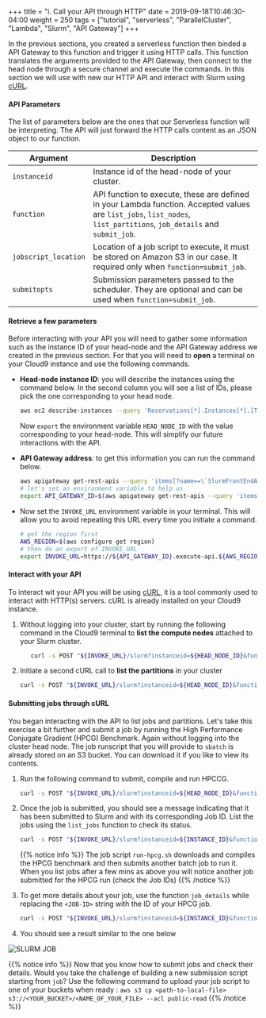 +++
title = "i. Call your API through HTTP"
date = 2019-09-18T10:46:30-04:00
weight = 250
tags = ["tutorial", "serverless", "ParallelCluster", "Lambda", "Slurm", "API Gateway"]
+++

In the previous sections, you created a serverless function then binded a API Gateway to this function and trigger it using HTTP calls. This function translates the arguments provided to the API Gateway, then connect to the head node through a secure channel and execute the commands. In this section we will use with new our HTTP API and interact with Slurm using [cURL](https://en.wikipedia.org/wiki/CURL).

#### API Parameters

The list of parameters below are the ones that our Serverless function will be interpreting. The API will just forward the HTTP calls content as an JSON object to our function.

| Argument     | Description |
|--------------|---------------------------------------------------------------------------------------------------------------------|
| `instanceid` | Instance id of the head-node of your cluster.
| `function` | API function to execute, these are defined in your Lambda function. Accepted values are `list_jobs`, `list_nodes`, `list_partitions`, `job_details` and `submit_job`.
| `jobscript_location` | Location of a job script to execute, it must be stored on Amazon S3 in our case. It required only when `function=submit_job`.
| `submitopts` | Submission parameters passed to the scheduler. They are optional and can be used when `function=submit_job`.


#### Retrieve a few parameters

Before interacting with your API you will need to gather some information such as the instance ID of your head-node and the API Gateway address we created in the previous section. For that you will need to **open** a terminal on your Cloud9 instance and use the following commands.


- **Head-node instance ID**: you will describe the instances using the command below. In the second column you will see a list of IDs, please pick the one corresponding to your head node.

    ```bash
    aws ec2 describe-instances --query 'Reservations[*].Instances[*].[Tags[?Key==`Name`]| [0].Value,InstanceId,InstanceType, PrivateIpAddress, PublicIpAddress]' --filters Name=instance-state-name,Values=running --output table
    ```
    Now `export` the environment variable `HEAD_NODE_ID` with the value corresponding to your head-node. This will simplify our future interactions with the API.



- **API Gateway address**: to get this information you can run the command below.

    ```bash
    aws apigateway get-rest-apis --query 'items[?name==\`SlurmFrontEndAPI\`].id' --output text
    # let's set an environment variable to help us
    export API_GATEWAY_ID=$(aws apigateway get-rest-apis --query 'items[?name==\`SlurmFrontEndAPI\`].id' --output text)
    ```

- Now set the `INVOKE_URL` environment variable in your terminal. This will allow you to avoid repeating this URL every time you initiate a command.

    ```bash
    # get the region first
    AWS_REGION=$(aws configure get region)
    # then do an export of INVOKE_URL
    export INVOKE_URL=https://${API_GATEWAY_ID}.execute-api.${AWS_REGION}.amazonaws.com/slurm
    ```

#### Interact with your API

To interact wit your API you will be using [cURL](https://en.wikipedia.org/wiki/CURL), it is a tool commonly used to interact with HTTP(s) servers. cURL is already installed on your Cloud9 instance.

1. Without logging into your cluster, start by running the following command in the Cloud9 terminal to **list the compute nodes** attached to your Slurm cluster.

      ```bash
         curl -s POST "${INVOKE_URL}/slurm?instanceid=${HEAD_NODE_ID}&function=list_nodes" # Note the function name  "list_nodes"
      ```
2. Initiate a second cURL call to **list the partitions** in your cluster

      ```bash
      curl -s POST "${INVOKE_URL}/slurm?instanceid=${HEAD_NODE_ID}&function=list_partitions" # Note the function name "list_partitions"
      ```
#### Submitting jobs through cURL

You began interacting with the API to list jobs and partitions. Let's take this exercise a bit further and submit a job by running the High Performance Conjugate Gradient (HPCG) Benchmark. Again without logging into the cluster head node. The job runscript that you will provide to `sbatch` is already stored on an S3 bucket. You can download it if you like to view its contents.

1. Run the following command to submit, compile and run HPCCG.

     ```bash
     curl -s POST "${INVOKE_URL}/slurm?instanceid=${HEAD_NODE_ID}&function=submit_job&jobscript_location=aws-hpc-workshops/run-hpcg.sh" -H 'submitopts: --job-name=HPCG --partition=ondemand'
     ```

2. Once the job is submitted, you should see a message indicating that it has been submitted to Slurm and with its corresponding Job ID. List the jobs using the `list_jobs` function to check its status.

      ```bash
      curl -s POST "${INVOKE_URL}/slurm?instanceid=${INSTANCE_ID}&function=list_jobs"
      ```
   {{% notice info %}}
   The job script `run-hpcg.sh`  downloads and compiles the HPCG benchmark and then submits another batch job to run it. When you list jobs after a few mins as above you will notice another job submitted for the HPCG run (check the Job IDs)
   {{% /notice %}}


3. To get more details about your job, use the function `job_details` while replacing the `<JOB-ID>` string with the ID of your HPCG job.

      ```bash
      curl -s POST "${INVOKE_URL}/slurm?instanceid=${INSTANCE_ID}&function=job_details&jobid=<JOB-ID>" # Specify the JobId in the <JOB-ID> field
      ```

4. You should see a result similar to the one below

![SLURM JOB](/images/serverless/slurm-job-1.png)


{{% notice info %}}
Now that you know how to submit jobs and check their details. Would you take the challenge of building a new submission script starting from `job`? Use the following command to upload your job script to one of your buckets when ready : `aws s3 cp <path-to-local-file> s3://<YOUR_BUCKET>/<NAME_OF_YOUR_FILE> --acl public-read`
{{% /notice %}}

